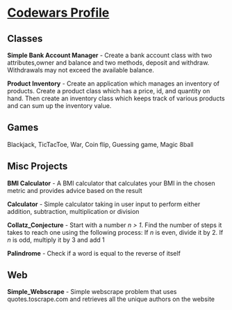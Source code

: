 # [Codewars Profile](https://www.codewars.com/users/SururKhan)

## Classes

**Simple Bank Account Manager** - Create a bank account class with two attributes,owner and balance and two methods, deposit and withdraw. Withdrawals may not exceed the available balance.

**Product Inventory** - Create an application which manages an inventory of products. Create a product class which has a price, id, and quantity on hand. Then create an inventory class which keeps track of various products and can sum up the inventory value.
 
## Games 

Blackjack, TicTacToe, War, Coin flip, Guessing game, Magic 8ball

## Misc Projects

**BMI Calculator** - A BMI calculator that calculates your BMI in the chosen metric and provides advice based on the result

**Calculator** - Simple calculator taking in user input to perform either addition, subtraction, multiplication or division

**Collatz_Conjecture** - Start with a number *n > 1*. Find the number of steps it takes to reach one using the following process:
If *n* is even, divide it by 2. If *n* is odd, multiply it by 3 and add 1

**Palindrome** - Check if a word is equal to the reverse of itself

## Web

**Simple_Webscrape** - Simple webscrape problem that uses quotes.toscrape.com and retrieves all the unique authors on the website
